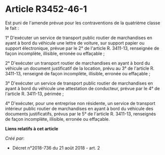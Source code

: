 # Article R3452-46-1

Est puni de l'amende prévue pour les contraventions de la quatrième classe le fait :

1° D'exécuter un service de transport public routier de marchandises en ayant à bord du véhicule une lettre de voiture, sur
support papier ou support électronique, prévue par le 2° de l'article R. 3411-13, renseignée de façon incomplète, illisible,
erronée ou effaçable ;

2° D'exécuter un transport routier de marchandises en ayant à bord du véhicule un document justificatif de la location, prévu
au 3° de l'article R. 3411-13, renseigné de façon incomplète, illisible, erronée ou effaçable ;

3° D'exécuter un service de transport public routier de marchandises en ayant à bord du véhicule une attestation de
conducteur, prévue par le 4° de l'article R. 3411-13, périmée ;

4° D'exécuter, pour une entreprise non résidente, un service de transport intérieur public routier de marchandises en ayant à
bord du véhicule des documents justificatifs, prévus par le 5° de l'article R. 3411-13, renseignés de façon incomplète,
illisible, erronée ou effaçable.

**Liens relatifs à cet article**

_Créé par_:

  - Décret n°2018-736 du 21 août 2018 - art. 2
